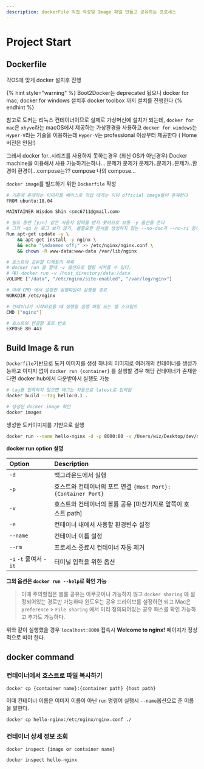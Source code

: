 ```yaml
---
description: dockerFile 직접 작성및 Image 파일 만들고 공유하는 프로세스
---
```


# Project Start

## Dockerfile

각OS에 맞게 docker 설치후 진행

{% hint style="warning" %}
Boot2Docker는 deprecated 됬으니 docker for mac, docker for windows 설치후 docker toolbox 까지 설치를 진행한다
{% endhint %}

참고로 도커는 리눅스 컨테이너이므로 실제로 가상머신에 설치가 되는데, `docker for mac`은 `xhyve`라는 macOS에서 제공하는 가상환경을 사용하고 `docker for windows`는 `Hyper-V`라는 기술을 이용하는데 `Hyper-V`는 professional 이상부터 제공한다 \( Home버전은 안됨!\)

그래서 docker for..시리즈를 사용하지 못하는경우 \(최신 OS가 아닌경우\) Docker machine을 이용해서 사용 가능하기는하나... 문제가 문제가 문제가..문제가..문제가..환경이 환경이...compose는?? compose 나의 compose...

`docker image`를 빌드하기 위한 `Dockerfile` 작성

```bash
# 기존에 존재하는 이미지를 베이스로 작업 대게는 이미 official image들이 존재한다
FROM ubuntu:18.04

MAINTAINER Wisdom Shin <smc6711@gmail.com>

# 빌드 중엔 [y/n] 같은 사용자 입력을 받지 못하므로 보통 -y 옵션을 준다
# 그외 -qq 는 로그 보지 않기, 불필요한 문서를 생성하지 않는 --no-doc과 --no-ri 등이 있다
Run apt-get update -y \
    && apt-get install -y nginx \
    && echo "\ndaemon off;" >> /etc/nginx/nginx.conf \
    && chown -R www-data:www-data /var/lib/nginx

# 호스트와 공유할 디렉토리 목록
# docker run 을 할때 -v 옵션으로 맵핑 시켜줄 수 있다. 
# 예) docker run -v /host_directory/data:/data 
VOLUME ["/data", "/etc/nginx/site-enabled", "/var/log/nginx"]

# 아래 CMD 에서 설정한 실행파일이 실행될 경로
WORKDIR /etc/nginx

# 컨테이너가 시작되었을 때 실행할 실행 파일 또는 셸 스크립트
CMD ["nginx"]

# 호스트와 연결할 포트 번호
EXPOSE 80 443
```

## Build Image & run

`Dockerfile`기반으로 도커 이미지를 생성
하나의 이미지로 여러개의 컨테이너를 생성가능하고 이미지 없이 `docker run {container}` 를 실행할 경우 해당 컨테이너가 존재한다면 docker hub에서 다운받아서 실행도 가능

```bash
# tag를 입력하지 않으면 태그는 자동으로 latest로 입력됨
docker build --tag hello:0.1 .

# 생성된 docker image 확인
docker images
```

생성한 도커이미지를 기반으로 실행

```bash
docker run --name hello-nginx -d -p 8000:80 -v /Users/wiz/Desktop/dev/docker/docker-1/root/data:/data hello:0.1
```

**docker run option 설명**

| Option | Description |
| :--- | :--- |
| `-d` | 백그라운드에서 실행 |
| `-p` | 호스트와 컨테이너의 포트 연결 `{Host Port}:{Container Port}` |
| `-v` | 호스트와 컨테이너의 볼륨 공유 \[마찬가지로 앞쪽이 호스트 path\] |
| `-e` | 컨테이너 내에서 사용할 환경변수 설정 |
| `--name` | 컨테이너 이름 설정 |
| `--rm` | 프로세스 종료시 컨테이너 자동 제거 |
| `-i` `-t` 줄여서  `-it`  | 터미널 입력을 위한 옵션 |

**그외 옵션은 `docker run --help`로 확인 가능**

> 이때 주의할점은 볼륨 공유는 아무곳이나 가능하지 않고 `docker sharing` 에 설정되어있는 경로만 가능하다 윈도우는 공유 드라이브를 설정하면 되고 Mac은 `preference` &gt; `File sharing` 에서 미리 정의되어있는 공유 패스를 확인 가능하고 추가도 가능하다.

위와 같이 실행했을 경우 `localhost:8000` 접속시 **Welcome to nginx!** 페이지가 정상적으로 떠야 한다.


## docker command

### 컨테이너에서 호스트로 파일 복사하기

`docker cp {container name}:{container path} {host path}`

이때 컨테이너 이름은 이미지 이름이 아닌 `run` 명령어 실행시 `--name`옵션으로 준 이름을 말한다.

```bash
docker cp hello-nginx:/etc/nginx/nginx.conf ./
```

### 컨테이너 상세 정보 조회

`docker inspect {image or container name}`

```text
docker inspect hello-nginx
```

